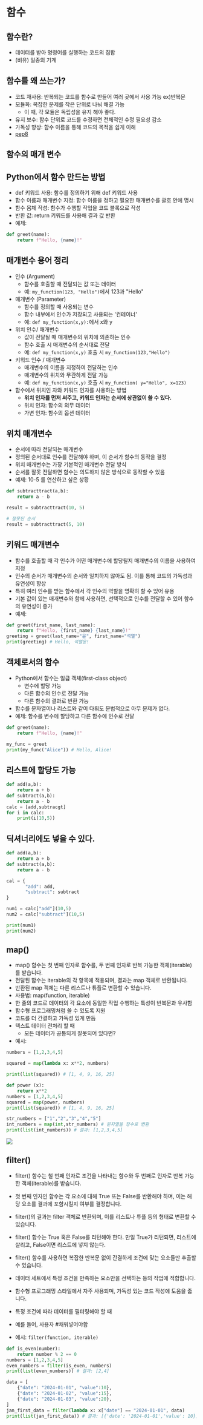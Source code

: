 # 함수


## 함수란?
- 데이터를 받아 명령어를 실행하는 코드의 집합
- (비유) 일종의 기계


## 함수를 왜 쓰는가?

- 코드 재사용: 반복되는 코드를 함수로 만들어 여러 곳에서 사용 가능 ex)반복문
- 모듈화: 복잡한 문제를 작은 단위로 나눠 해결 가능
	- 이 때, 각 모듈은 독립성을 유지 해야 좋다.
- 유지 보수: 함수 단위로 코드를 수정하면 전체적인 수정 필요성 감소
- 가독성 향상: 함수 이름을 통해 코드의 목적을 쉽게 이해
- [pep8](https://zerosheepmoo.github.io/pep8-in-korean/doc/introduction.html)


## 함수의 매개 변수



## Python에서 함수 만드는 방법
- def 키워드 사용: 함수를 정의하기 위해 def 키워드 사용
- 함수 이름과 매개변수 지정: 함수 이름을 정하고 필요한 매개변수를 괄호 안에 명시
- 함수 몸체 작성: 함수가 수행할 작업을 코드 블록으로 작성
- 반환 값: return 키워드를 사용해 결과 값 반환
- 예제:
```python
def greet(name):
	return f"Hello, {name}!"
```


## 매개변수 용어 정리
- 인수 (Argument)
	- 함수를 호출할 때 전달되는 값 또는 데이터
	- 예: ```my_function(123, "Hello")```에서 123과 "Hello"
- 매개변수 (Parameter)
	- 함수를 정의할 때 사용되는 변수
	- 함수 내부에서 인수가 저장되고 사용되는 '컨테이너'
	- 예: ```def my_function(x,y):```에서 x와 y
- 위치 인수/ 매개변수
	- 값이 전달될 때 매개변수의 위치에 의존하는 인수
	- 함수 호출 시 매개변수의 순서대로 전달
	- 예: ```def my_function(x,y)``` 호출 시 ```my_function(123,"Hello")```
- 키워드 인수 / 매개변수
	- 매개변수의 이름을 지정하여 전달하는 인수
	- 매개변수의 위치와 무관하게 전달 가능
	- 예: ```def my_function(x,y)``` 호출 시 ```my_function( y="Hello", x=123)```
- 함수에서 위치인 자와 키워드 인자를 사용하는 방법
	- **위치 인자를 먼저 써주고, 키워드 인자는 순서에 상관없이 쓸 수 있다.**
	- 위치 인자: 함수의 의무 데이터
	- 가변 인자: 함수의 옵션 데이터
## 위치 매개변수
- 순서에 따라 전달되는 매개변수
- 정의된 순서대로 인수를 전달해야 하며, 이 순서가 함수의 동작을 결정
- 위치 매개변수는 가장 기본적인 매개변수 전달 방식
- 순서를 잘못 전달하면 함수는 의도하지 않은 방식으로 동작할 수 있음
- 예제: 10-5 를 연산하고 싶은 상황
```python
def subtracttract(a,b):
	return a - b

result = subtracttract(10, 5)

# 잘못된 순서
result = subtracttract(5, 10)
```

## 키워드 매개변수
- 함수를 호출할 때 각 인수가 어떤 매개변수에 할당될지 매개변수의 이름을 사용하여 지정
- 인수의 순서가 매개변수의 순서와 일치하지 않아도 됨. 이를 통해 코드의 가독성과 유연성이 향상
- 특히 여러 인수를 받는 함수에서 각 인수의 역할을 명확히 할 수 있어 유용
- 기본 값이 있는 매개변수와 함께 사용하면, 선택적으로 인수를 전달할 수 있어 함수의 유연성이 증가
- 예제:
```python
def greet(first_name, last_name):
	return f"Hello, {first_name} {last_name}!"
greeting = greet(last_name="윤", first_name="석열")
print(greeting) # Hello, 석열윤!
```


## 객체로서의 함수
- Python에서 함수는 일급 객체(first-class object)
	- 변수에 할당 가능
	- 다른 함수의 인수로 전달 가능
	- 다른 함수의 결과로 반환 가능
- 함수를 문자열이나 리스트와 같이 다뤄도 문법적으로 아무 문제가 없다.
- 예제: 함수를 변수에 할당하고 다른 함수에 인수로 전달
```python
def greet(name):
	return f"Hello, {name}!"

my_func = greet
print(my_func("Alice")) # Hello, Alice!
```


## 리스트에 할당도 가능
```python
def add(a,b):
	return a + b
def subtract(a,b):
	return a - b
calc = [add,subtracgt]
for i in calc:
	print(i(10,5))
```

## 딕셔너리에도 넣을 수 있다.
```python
def add(a,b):
	return a + b
def subtract(a,b):
	return a - b

cal = {
	   "add": add,
	   "subtract": subtract
}

num1 = calc["add"](10,5)
num2 = calc["subtract"](10,5)

print(num1)
print(num2)
```


## map()
- map() 함수는 첫 번째 인자로 함수를, 두 번째 인자로 반복 가능한 객체(iterable)를 받습니다.
- 전달된 함수는 iterable의 각 항목에 적용되며, 결과는 map 객체로 반환됩니다.
- 반환된 map 객체는 다른 리스트나 튜플로 변환할 수 있습니다.
- 사용법: map(function, iterable)
- 한 줄의 코드로 데이터의 각 요소에 동일한 작업 수행하는 특성이 반복문과 유사함
- 함수형 프로그래밍처럼 쓸 수 있도록 지원
- 코드를 더 간결하고 가독성 있게 만듬
- 텍스트 데이터 전처리 할 때
	- 모든 데이터가 공통되게 잘못되어 있다면?
- 예시:
```python
numbers = [1,2,3,4,5]

squared = map(lambda x: x**2, numbers)

print(list(squared)) # [1, 4, 9, 16, 25]
```

```python
def power (x):
	return x**2
numbers = [1,2,3,4,5]
squared = map(power, numbers)
print(list(squared)) # [1, 4, 9, 16, 25]
```

```python
str_numbers = ["1","2","3","4","5"]
int_numbers = map(int,str_numbers) # 문자열을 정수로 변환
print(list(int_numbers)) # 결과: [1,2,3,4,5]
```


![](https://i.imgur.com/nE6QC9e.png)

## filter()
- filter() 함수는 철 번째 인자로 조건을 나타내는 함수와 두 번째로 인자로 반복 가능한 객체(iterable)를 받습니다.
- 첫 번째 인자인 함수는 각 요소에 대해 True 또는 False를 반환해야 하며, 이는 해당 요소를 결과에 포함시킬지 여부를 결정합니다.
- filter()의 결과는 filter 객체로 반환되며, 이를 리스트나 튜플 등의 형태로 변환할 수 있습니다.
- filter() 함수는 True 혹은 False를 리턴해야 한다. 만일 True가 리턴되면, 리스트에 살리고, False이면 리스트에 넣지 않는다.
- filter() 함수를 사용하면 복잡한 반복문 없이 간결하게 조건에 맞는 요소들만 추출할 수 있습니다.
- 데이터 세트에서 특정 조건을 만족하는 요소만을 선택하는 등의 작업에 적합합니다.
- 함수형 프로그래밍 스타일에서 자주 사용되며, 가독성 있는 코드 작성에 도움을 줍니다.
- 특정 조건에 따라 데이터를 필터링해야 할 때
- 예를 들어, 사용자 #채워넣어야함 

- 예시: ```filter(function, iterable)```
```python
def is_even(number):
	return number % 2 == 0
numbers = [1,2,3,4,5]
even_numbers = filter(is_even, numbers)
print(list(even_numbers)) # 결과: [2,4]
```

```python
data = [
	{"date": "2024-01-01", "value":10},
	{"date": "2024-01-02", "value":15},
	{"date": "2024-01-03", "value":20},
]
jan_first_data = filter(lambda x: x["date"] == "2024-01-01", data)
print(list(jan_first_data)) # 결과: [{'date': '2024-01-01','value': 10}]
```

